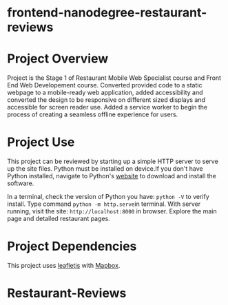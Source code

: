 frontend-nanodegree-restaurant-reviews
======================================

# Project Overview
Project is the Stage 1 of Restaurant Mobile Web Specialist course and Front End Web Developement course. Converted provided code to a static webpage to a mobile-ready web application, added accessibility and converted the design to be responsive on different sized displays and accessible for screen reader use. Added a service worker to begin the process of creating a seamless offline experience for users.

# Project Use
This project can be reviewed by starting up a simple HTTP server to serve up the site files. Python must be installed on device.If you don't have Python installed, navigate to Python's [website](https://www.python.org/) to download and install the software.

In a terminal, check the version of Python you have: `python -V` to verify install. Type command `python -m http.serve`in terminal. With server running, visit the site: `http://localhost:8000` in browser. Explore the main page and detailed restaurant pages.

# Project Dependencies
This project uses [leafletjs](https://leafletjs.com/) with [Mapbox](https://www.mapbox.com/).

# Restaurant-Reviews
